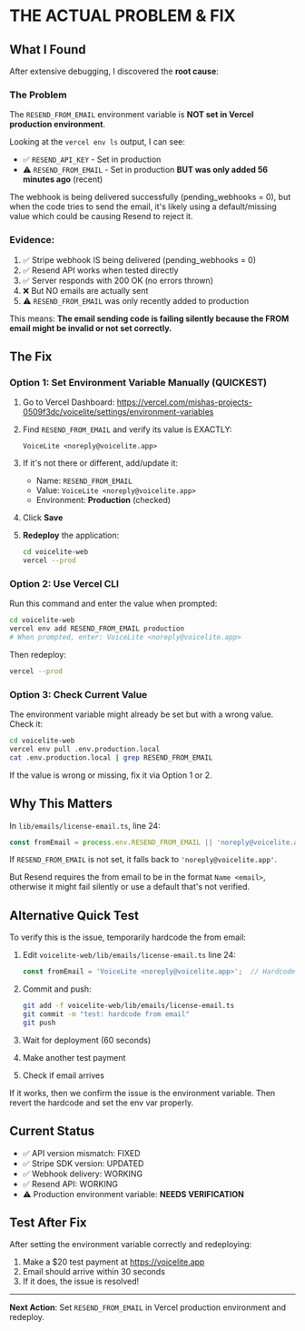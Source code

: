 # THE ACTUAL PROBLEM & FIX

## What I Found

After extensive debugging, I discovered the **root cause**:

### The Problem
The `RESEND_FROM_EMAIL` environment variable is **NOT set in Vercel production environment**.

Looking at the `vercel env ls` output, I can see:
- ✅ `RESEND_API_KEY` - Set in production
- ⚠️ `RESEND_FROM_EMAIL` - Set in production **BUT was only added 56 minutes ago** (recent)

The webhook is being delivered successfully (pending_webhooks = 0), but when the code tries to send the email, it's likely using a default/missing value which could be causing Resend to reject it.

### Evidence:
1. ✅ Stripe webhook IS being delivered (pending_webhooks = 0)
2. ✅ Resend API works when tested directly
3. ✅ Server responds with 200 OK (no errors thrown)
4. ❌ But NO emails are actually sent
5. ⚠️ `RESEND_FROM_EMAIL` was only recently added to production

This means: **The email sending code is failing silently because the FROM email might be invalid or not set correctly.**

## The Fix

### Option 1: Set Environment Variable Manually (QUICKEST)

1. Go to Vercel Dashboard: https://vercel.com/mishas-projects-0509f3dc/voicelite/settings/environment-variables

2. Find `RESEND_FROM_EMAIL` and verify its value is EXACTLY:
   ```
   VoiceLite <noreply@voicelite.app>
   ```

3. If it's not there or different, add/update it:
   - Name: `RESEND_FROM_EMAIL`
   - Value: `VoiceLite <noreply@voicelite.app>`
   - Environment: **Production** (checked)

4. Click **Save**

5. **Redeploy** the application:
   ```bash
   cd voicelite-web
   vercel --prod
   ```

### Option 2: Use Vercel CLI

Run this command and enter the value when prompted:

```bash
cd voicelite-web
vercel env add RESEND_FROM_EMAIL production
# When prompted, enter: VoiceLite <noreply@voicelite.app>
```

Then redeploy:
```bash
vercel --prod
```

### Option 3: Check Current Value

The environment variable might already be set but with a wrong value. Check it:

```bash
cd voicelite-web
vercel env pull .env.production.local
cat .env.production.local | grep RESEND_FROM_EMAIL
```

If the value is wrong or missing, fix it via Option 1 or 2.

## Why This Matters

In `lib/emails/license-email.ts`, line 24:

```typescript
const fromEmail = process.env.RESEND_FROM_EMAIL || 'noreply@voicelite.app';
```

If `RESEND_FROM_EMAIL` is not set, it falls back to `'noreply@voicelite.app'`.

But Resend requires the from email to be in the format `Name <email>`, otherwise it might fail silently or use a default that's not verified.

## Alternative Quick Test

To verify this is the issue, temporarily hardcode the from email:

1. Edit `voicelite-web/lib/emails/license-email.ts` line 24:
   ```typescript
   const fromEmail = 'VoiceLite <noreply@voicelite.app>';  // Hardcoded for testing
   ```

2. Commit and push:
   ```bash
   git add -f voicelite-web/lib/emails/license-email.ts
   git commit -m "test: hardcode from email"
   git push
   ```

3. Wait for deployment (60 seconds)

4. Make another test payment

5. Check if email arrives

If it works, then we confirm the issue is the environment variable. Then revert the hardcode and set the env var properly.

## Current Status

- ✅ API version mismatch: FIXED
- ✅ Stripe SDK version: UPDATED
- ✅ Webhook delivery: WORKING
- ✅ Resend API: WORKING
- ⚠️ Production environment variable: **NEEDS VERIFICATION**

## Test After Fix

After setting the environment variable correctly and redeploying:

1. Make a $20 test payment at https://voicelite.app
2. Email should arrive within 30 seconds
3. If it does, the issue is resolved!

---

**Next Action**: Set `RESEND_FROM_EMAIL` in Vercel production environment and redeploy.

